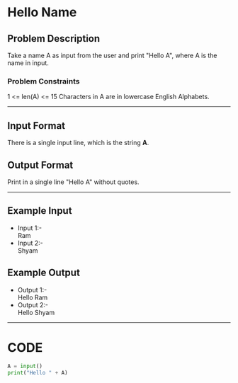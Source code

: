 # Hello Name

## Problem Description
Take a name A as input from the user and print "Hello A", where A is the name in input.

### Problem Constraints
1 <= len(A) <= 15 Characters in A are in lowercase English Alphabets.

---

## Input Format
There is a single input line, which is the string **A**.

## Output Format
Print in a single line "Hello A" without quotes.

---

## Example Input
- Input 1:- </br>
Ram
- Input 2:- </br>
Shyam

## Example Output
- Output 1:- </br>
Hello Ram
- Output 2:- </br>
Hello Shyam

---

# CODE

```python
A = input()
print("Hello " + A)
```
